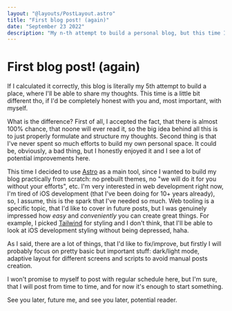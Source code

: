 ```yaml
---
layout: "@layouts/PostLayout.astro"
title: "First blog post! (again)"
date: "September 23 2022"
description: "My n-th attempt to build a personal blog, but this time I took it seriously lol"
---
```


# First blog post! (again)

If I calculated it correctly, this blog is literally my 5th attempt to build a place, where I'll be able to share my thoughts. This time is a little bit different tho, if I'd be completely honest with you and, most important, with myself.

What is the difference? First of all, I accepted the fact, that there is almost 100% chance, that noone will ever read it, so the big idea behind all this is to just properly formulate and structure my thoughts. Second thing is that I've never spent so much efforts to build my own personal space. It could be, obviously, a bad thing, but I honestly enjoyed it and I see a lot of potential improvements here.

This time I decided to use [Astro](https://astro.build) as a main tool, since I wanted to build my blog practically from scratch: no prebuilt themes, no "we will do it for you without your efforts", etc. I'm very interested in web development right now, I'm tired of iOS development (that I've been doing for 10+ years already), so, I assume, this is the spark that I've needed so much. Web tooling is a specific topic, that I'd like to cover in future posts, but I was genuinely impressed how _easy_ and _conveniently_ you can create great things. For example, I picked [Tailwind](https://tailwindcss.com/) for styling and I don't think, that I'll be able to look at iOS development styling without being depressed, haha.

As I said, there are a lot of things, that I'd like to fix/improve, but firstly I will probably focus on pretty basic but important stuff: dark/light mode, adaptive layout for different screens and scripts to avoid manual posts creation.

I won't promise to myself to post with regular schedule here, but I'm sure, that I will post from time to time, and for now it's enough to start something.

See you later, future me, and see you later, potential reader.
